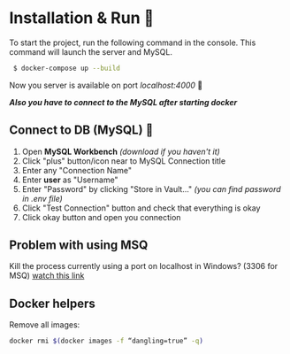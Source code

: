 # Installation & Run 👟

To start the project, run the following command in the console. This command will launch the server and MySQL.

```sh
 $ docker-compose up --build
```

Now you server is available on port _localhost:4000_ 🥳

**_Also you have to connect to the MySQL after starting docker_**

## Connect to DB (MySQL) 🔌

1. Open **MySQL Workbench** _(download if you haven't it)_
2. Click "plus" button/icon near to MySQL Connection title
3. Enter any "Connection Name"
4. Enter **user** as "Username"
5. Enter "Password" by clicking "Store in Vault..." _(you can find password in .env file)_
6. Click "Test Connection" button and check that everything is okay
7. Click okay button and open you connection

## Problem with using MSQ

Kill the process currently using a port on localhost in Windows? (3306 for MSQ)
[watch this link](https://stackoverflow.com/questions/39632667/how-do-i-kill-the-process-currently-using-a-port-on-localhost-in-windows)

## Docker helpers

Remove all <none> images:

```sh
docker rmi $(docker images -f “dangling=true” -q)
```
